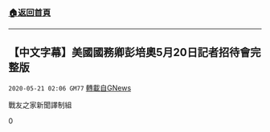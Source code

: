 ###  [:house:返回首頁](https://github.com/ourhimalayas/txt)
---

## 【中文字幕】美國國務卿彭培奧5月20日記者招待會完整版
`2020-05-21 02:06 GM77` [轉載自GNews](https://gnews.org/zh-hant/208652/)

戰友之家新聞譯制組



0
